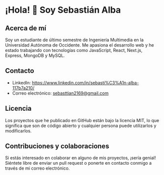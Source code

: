 # ¡Hola! 👋 Soy Sebastián Alba

## Acerca de mí

Soy un estudiante de último semestre de Ingeniería Multimedia en la Universidad Autónoma de Occidente. Me apasiona el desarrollo web y he estado trabajando con tecnologías como JavaScript, React, Next.js, Express, MongoDB y MySQL.

## Contacto

- LinkedIn: https://www.linkedin.com/in/sebasti%C3%A1n-alba-117b7a210/
- Correo electrónico: sebasttian2169@gmail.com

## Licencia

Los proyectos que he publicado en GitHub están bajo la licencia MIT, lo que significa que son de código abierto y cualquier persona puede utilizarlos y modificarlos.

## Contribuciones y colaboraciones

Si estás interesado en colaborar en alguno de mis proyectos, ¡sería genial! Siéntete libre de enviar un pull request o ponerte en contacto conmigo a través de mi correo electrónico.
